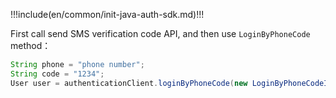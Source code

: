
!!!include(en/common/init-java-auth-sdk.md)!!!

First call send SMS verification code API, and then use `LoginByPhoneCode` method：

```java
String phone = "phone number";
String code = "1234";
User user = authenticationClient.loginByPhoneCode(new LoginByPhoneCodeInput(phone, code)).execute();
```
